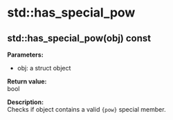 # std::has_special_pow
## std::has_special_pow(obj) const

**Parameters:**
* obj: a struct object

**Return value:**  
bool

**Description:**  
Checks if object contains a valid `{pow}` special member.